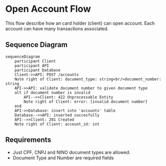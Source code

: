# Open Account Flow
This flow describe how an card holder (client) can open account. Each account can have many transactions associated.
## Sequence Diagram
```mermaid
sequenceDiagram
    participant Client
    participant API
    participant Database
    Client->>API: POST /accounts
    Note right of Client: document_type: string<br/>document_number: string
    API->>API: validate document number to given document type
    alt if document number is invalid
        API-->>Client: 422 Unprocessable Entity
        Note right of Client: error: [invalid document number]
    end
    API->>Database: insert into 'accounts' table
    Database-->>API: inserted succesfully
    API-->>Client: 201 Created
    Note right of Client: account_id: int
```
## Requirements
* Just CPF, CNPJ and NINO document types are allowed.
* Document Type and Number are required fields